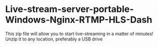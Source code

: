 # Live-stream-server-portable-Windows-Nginx-RTMP-HLS-Dash
This zip file will allow you to start live-streaming in a matter of minutes! Unzip it to any location, preferably a USB drive
